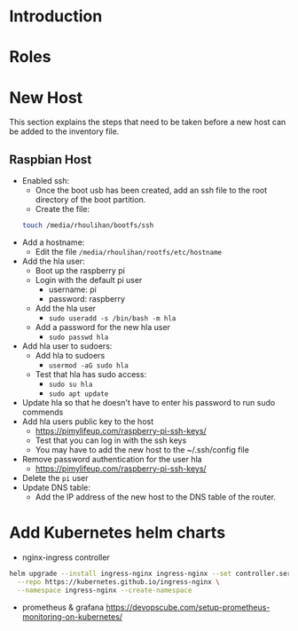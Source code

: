 # Introduction

# Roles

# New Host
This section explains the steps that need to be taken before a new host can be added to the
inventory file.

## Raspbian Host
* Enabled ssh:
    * Once the boot usb has been created, add an ssh file to the root directory of the boot partition.
    * Create the file:
    ```bash
    touch /media/rhoulihan/bootfs/ssh
    ```
* Add a hostname:
    * Edit the file `/media/rhoulihan/rootfs/etc/hostname`
* Add the hla user:
    * Boot up the raspberry pi
    * Login with the default pi user
        * username: pi
        * password: raspberry
    * Add the hla user
        * `sudo useradd -s /bin/bash -m hla`
    * Add a password for the new hla user
        * `sudo passwd hla`
* Add hla user to sudoers:
    * Add hla to sudoers
        * `usermod -aG sudo hla`
    * Test that hla has sudo access:
        * `sudo su hla`
        * `sudo apt update`
* Update hla so that he doesn't have to enter his password to run sudo commends
* Add hla users public key to the host
    * https://pimylifeup.com/raspberry-pi-ssh-keys/
    * Test that you can log in with the ssh keys
    * You may have to add the new host to the ~/.ssh/config file
* Remove password authentication for the user hla
    * https://pimylifeup.com/raspberry-pi-ssh-keys/
* Delete the `pi` user
* Update DNS table:
    * Add the IP address of the new host to the DNS table of the router.

# Add Kubernetes helm charts
* nginx-ingress controller
```bash
helm upgrade --install ingress-nginx ingress-nginx --set controller.service.type=NodePort \
  --repo https://kubernetes.github.io/ingress-nginx \
  --namespace ingress-nginx --create-namespace
```
* prometheus & grafana
https://devopscube.com/setup-prometheus-monitoring-on-kubernetes/

